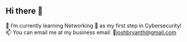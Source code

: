 ## Hi there 👋

🌱 I’m currently learning Networking 🛜 as my first step in Cybersecurity! <br>
📫 You can email me at my business email: 📧joshbryanth@gmail.com <br>

